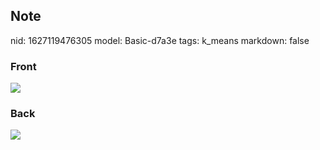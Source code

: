 ## Note
nid: 1627119476305
model: Basic-d7a3e
tags: k_means
markdown: false

### Front
<img src="paste-5b52888cfa853b74d7ec9d9172b9201bd87621c2.jpg">

### Back
<img src="paste-2796bfe5d1638c738b3c994325df873ed76a0f03.jpg">
